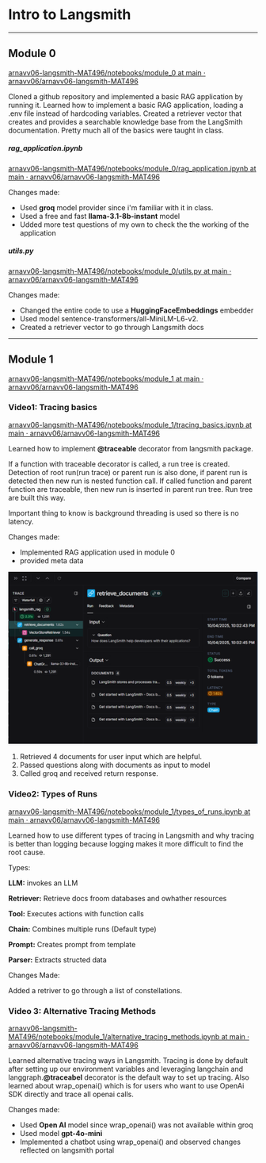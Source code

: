# **Intro to Langsmith**

---

## Module 0

[arnavv06-langsmith-MAT496/notebooks/module_0 at main · arnavv06/arnavv06-langsmith-MAT496](https://github.com/arnavv06/arnavv06-langsmith-MAT496/tree/main/notebooks/module_0)

Cloned a github repository and implemented a basic RAG application by running it. Learned how to implement a basic RAG application, loading a .env file instead of hardcoding variables. Created a retriever vector that creates and provides a searchable knowledge base from the LangSmith documentation. Pretty much all of the basics were taught in class.

##### rag_application.ipynb

[arnavv06-langsmith-MAT496/notebooks/module_0/rag_application.ipynb at main · arnavv06/arnavv06-langsmith-MAT496](https://github.com/arnavv06/arnavv06-langsmith-MAT496/blob/main/notebooks/module_0/rag_application.ipynb)

Changes made:

* Used **groq** model provider since i'm familiar with it in class.
* Used a free and fast **llama-3.1-8b-instant** model
* Udded more test questions of my own to check the the working of the application

##### utils.py

[arnavv06-langsmith-MAT496/notebooks/module_0/utils.py at main · arnavv06/arnavv06-langsmith-MAT496](https://github.com/arnavv06/arnavv06-langsmith-MAT496/blob/main/notebooks/module_0/utils.py)

Changes made:

* Changed the entire code to use a **HuggingFaceEmbeddings** embedder
* Used model sentence-transformers/all-MiniLM-L6-v2.
* Created a retriever vector to go through Langsmith docs

---

## Module 1

[arnavv06-langsmith-MAT496/notebooks/module_1 at main · arnavv06/arnavv06-langsmith-MAT496](https://github.com/arnavv06/arnavv06-langsmith-MAT496/tree/main/notebooks/module_1)

### Video1: Tracing basics

[arnavv06-langsmith-MAT496/notebooks/module_1/tracing_basics.ipynb at main · arnavv06/arnavv06-langsmith-MAT496](https://github.com/arnavv06/arnavv06-langsmith-MAT496/blob/main/notebooks/module_1/tracing_basics.ipynb)

Learned how to implement **@traceable** decorator from langsmith package.

If a function with traceable decorator is called, a run tree is created. Detection of root run(run trace) or parent run is also done, if parent run is detected then new run is nested function call. If called function and parent function are traceable, then new run is inserted in parent run tree. Run tree are built this way.

Important thing to know is background threading is used so there is no latency.

Changes made:

* Implemented RAG application used in module 0
* provided meta data

![1759597117382](image/README/1759597117382.png)

1. Retrieved 4 documents for user input which are helpful.
2. Passed questions along with documents as input to model
3. Called groq and received return response.

### Video2:  Types of Runs

[arnavv06-langsmith-MAT496/notebooks/module_1/types_of_runs.ipynb at main · arnavv06/arnavv06-langsmith-MAT496](https://github.com/arnavv06/arnavv06-langsmith-MAT496/blob/main/notebooks/module_1/types_of_runs.ipynb)

Learned how to use different types of tracing in Langsmith and why tracing is better than logging because logging makes it more difficult to find the root cause.

Types:

**LLM:** invokes an LLM

**Retriever:** Retrieve docs froom databases and owhather resources

**Tool:** Executes actions with function calls

**Chain:** Combines multiple runs (Default type)

**Prompt:** Creates prompt from template

**Parser:** Extracts structed data

Changes Made:

Added a retriver to go through a list of constellations.

### Video 3: Alternative Tracing Methods

[arnavv06-langsmith-MAT496/notebooks/module_1/alternative_tracing_methods.ipynb at main · arnavv06/arnavv06-langsmith-MAT496](https://github.com/arnavv06/arnavv06-langsmith-MAT496/blob/main/notebooks/module_1/alternative_tracing_methods.ipynb)

Learned alternative tracing ways in Langsmith. Tracing is done by default after setting up our environment variables and leveraging langchain and langgraph.**@traceabel** decorator is the default way to set up tracing. Also learned about wrap_openai() which is for users who want to use OpenAi SDK directly and trace all openai calls.

Changes made:

* Used **Open AI** model since wrap_openai() was not available within groq
* Used model **gpt-4o-mini**
* Implemented a chatbot using wrap_openai() and observed changes reflected on langsmith portal
